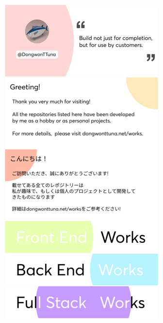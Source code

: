 ![Top Banner](img/topBanner.png)
<img src="/img/greetEnglish.png" alt="Greeting English Banner" align="left">
<img src="/img/greetJapanese.png" alt="Greeting Japanese Banner" align="right">

[![Frontend Banner](/img/frontendWorks.png)](https://dongwontuna.net/works/frontend/)
[![Backend Banner](/img/backendWorks.png)](https://dongwontuna.net/works/backend/)
[![Fullstack Banner](/img/fullstackWorks.png)](https://dongwontuna.net/works/fullstack/)